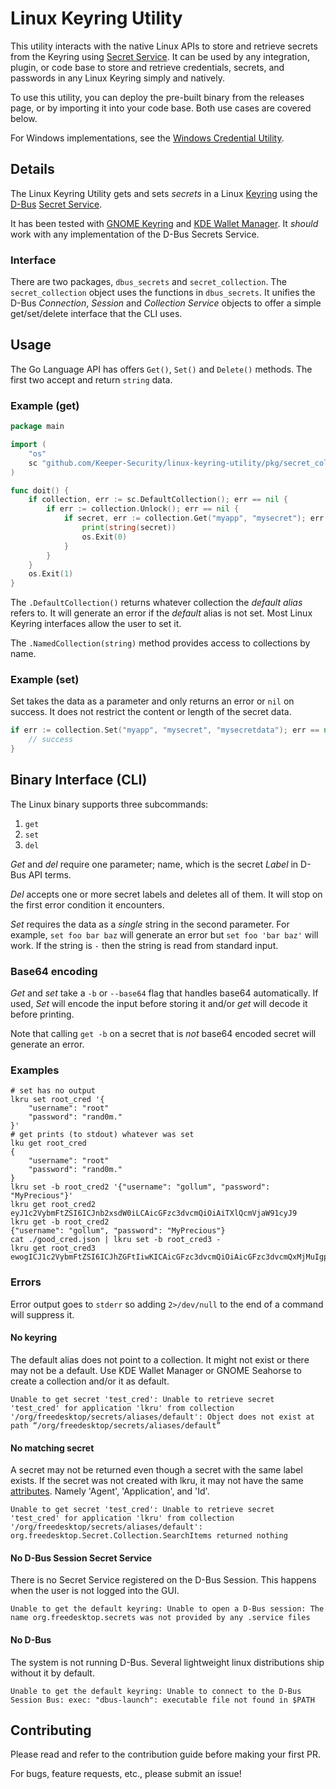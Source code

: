 # Linux Keyring Utility

This utility interacts with the native Linux APIs to store and retrieve secrets from the Keyring using [Secret Service](https://specifications.freedesktop.org/secret-service/latest/).
It can be used by any integration, plugin, or code base to store and retrieve credentials, secrets, and passwords in any Linux Keyring simply and natively.

To use this utility, you can deploy the pre-built binary from the releases page, or by importing it into your code base. Both use cases are covered below.

For Windows implementations, see the [Windows Credential Utility](https://github.com/Keeper-Security/windows-credential-utility).

## Details

The Linux Keyring Utility gets and sets _secrets_ in a Linux
[Keyring](http://man7.org/linux/man-pages/man7/keyrings.7.html) using the
[D-Bus](https://dbus.freedesktop.org/doc/dbus-tutorial.html)
[Secret Service](https://specifications.freedesktop.org/secret-service/latest/).

It has been tested with
[GNOME Keyring](https://wiki.gnome.org/Projects/GnomeKeyring/) and
[KDE Wallet Manager](https://userbase.kde.org/KDE_Wallet_Manager).
It _should_ work with any implementation of the D-Bus Secrets Service.

### Interface

There are two packages, `dbus_secrets` and `secret_collection`.
The `secret_collection` object uses the functions in `dbus_secrets`.
It unifies the D-Bus _Connection_, _Session_ and _Collection Service_ objects to offer a simple get/set/delete interface that the CLI uses.

## Usage

The Go Language API has offers `Get()`, `Set()` and `Delete()` methods.
The first two accept and return `string` data.

### Example (get)

```go
package main

import (
    "os"
    sc "github.com/Keeper-Security/linux-keyring-utility/pkg/secret_collection"
)

func doit() {
    if collection, err := sc.DefaultCollection(); err == nil {
        if err := collection.Unlock(); err == nil {
            if secret, err := collection.Get("myapp", "mysecret"); err == nil {
                print(string(secret))
                os.Exit(0)
            }
        }
    }
    os.Exit(1)
}
```

The `.DefaultCollection()` returns whatever collection the _default_ _alias_ refers to.
It will generate an error if the _default_ alias is not set.
Most Linux Keyring interfaces allow the user to set it.

The `.NamedCollection(string)` method provides access to collections by name.

### Example (set)

Set takes the data as a parameter and only returns an error or `nil` on success.
It does not restrict the content or length of the secret data.

```go
if err := collection.Set("myapp", "mysecret", "mysecretdata"); err == nil {
    // success
}
```

## Binary Interface (CLI)

The Linux binary supports three subcommands:

1. `get`
2. `set`
3. `del`

_Get_ and _del_ require one parameter; name, which is the secret _Label_ in D-Bus API terms.

_Del_ accepts one or more secret labels and deletes all of them.
It will stop on the first error condition it encounters.

_Set_ requires the data as a _single_ string in the second parameter.
For example, `set foo bar baz` will generate an error but `set foo 'bar baz'` will work.
If the string is `-` then the string is read from standard input.

### Base64 encoding

_Get_ and _set_ take a `-b` or `--base64` flag that handles base64 automatically.
If used, _Set_ will encode the input before storing it and/or _get_ will decode it before printing.

Note that calling `get -b` on a secret that is _not_ base64 encoded secret will generate an error.

### Examples

```shell
# set has no output
lkru set root_cred '{
    "username": "root"
    "password": "rand0m."
}'
# get prints (to stdout) whatever was set
lku get root_cred
{
    "username": "root"
    "password": "rand0m."
}
lkru set -b root_cred2 '{"username": "gollum", "password": "MyPrecious"}'
lkru get root_cred2
eyJ1c2VybmFtZSI6ICJnb2xsdW0iLCAicGFzc3dvcmQiOiAiTXlQcmVjaW91cyJ9
lkru get -b root_cred2
{"username": "gollum", "password": "MyPrecious"}
cat ./good_cred.json | lkru set -b root_cred3 -
lkru get root_cred3
ewogICJ1c2VybmFtZSI6ICJhZGFtIiwKICAicGFzc3dvcmQiOiAicGFzc3dvcmQxMjMuIgp9
```

### Errors

Error output goes to `stderr` so adding `2>/dev/null` to the end of a command will suppress it.

#### No keyring

The default alias does not point to a collection.
It might not exist or there may not be a default.
Use KDE Wallet Manager or GNOME Seahorse to create a collection and/or it as default.

```shell
Unable to get secret 'test_cred': Unable to retrieve secret 'test_cred' for application 'lkru' from collection '/org/freedesktop/secrets/aliases/default': Object does not exist at path “/org/freedesktop/secrets/aliases/default”
```

#### No matching secret

A secret may not be returned even though a secret with the same label exists.
If the secret was not created with lkru, it may not have the same [attributes](/Keeper-Security/linux-keyring-utility/blob/main/pkg/dbus_secrets/dbus_secrets.go#L41). Namely 'Agent', 'Application', and 'Id'.

```shell
Unable to get secret 'test_cred': Unable to retrieve secret 'test_cred' for application 'lkru' from collection '/org/freedesktop/secrets/aliases/default': org.freedesktop.Secret.Collection.SearchItems returned nothing
```

#### No D-Bus Session Secret Service

There is no Secret Service registered on the D-Bus Session.
This happens when the user is not logged into the GUI.

```shell
Unable to get the default keyring: Unable to open a D-Bus session: The name org.freedesktop.secrets was not provided by any .service files
```

#### No D-Bus

The system is not running D-Bus.
Several lightweight linux distributions ship without it by default.

```shell
Unable to get the default keyring: Unable to connect to the D-Bus Session Bus: exec: "dbus-launch": executable file not found in $PATH
```

## Contributing

Please read and refer to the contribution guide before making your first PR.

For bugs, feature requests, etc., please submit an issue!
